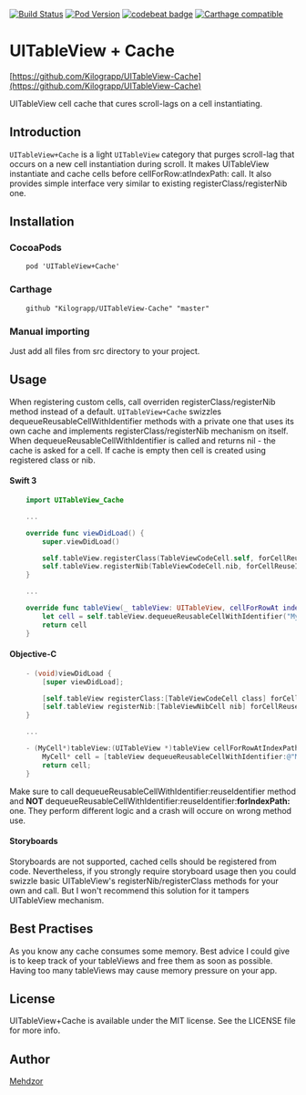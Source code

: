 [![Build Status](https://travis-ci.org/Kilograpp/UITableView-Cache.svg?branch=master)](https://travis-ci.org/Kilograpp/UITableView-Cache)
[![Pod Version](https://img.shields.io/cocoapods/v/UITableView+Cache.svg?style=flat)](http://cocoadocs.org/docsets/UITableView+Cache/)
[![codebeat badge](https://codebeat.co/badges/1c7930d9-7431-49ff-989c-f906779f00bc?t=)](https://codebeat.co/projects/github-com-kilograpp-uitableview-cache)
[![Carthage compatible](https://img.shields.io/badge/Carthage-compatible-4BC51D.svg?style=flat)](https://github.com/Kilograpp/UITableView-Cache)

# UITableView + Cache
[https://github.com/Kilograpp/UITableView-Cache](https://github.com/Kilograpp/UITableView-Cache)

UITableView cell cache that cures scroll-lags on a cell instantiating. 

## Introduction

`UITableView+Cache` is a light `UITableView` category that purges scroll-lag that occurs on a new cell instantiation during scroll. 
It makes UITableView instantiate and cache cells before cellForRow:atIndexPath: call. It also provides simple interface very similar to existing registerClass/registerNib one. 

## Installation

### CocoaPods

``` batch
	pod 'UITableView+Cache'
```

### Carthage

``` batch
	github "Kilograpp/UITableView-Cache" "master"
```

### Manual importing

Just add all files from src directory to your project.


## Usage

When registering custom cells, call overriden registerClass/registerNib method instead of a default. `UITableView+Cache` swizzles dequeueReusableCellWithIdentifier methods with a private one that uses its own cache and implements registerClass/registerNib mechanism on itself. 
When dequeueReusableCellWithIdentifier is called and returns nil - the cache is asked for a cell. If cache is empty then cell is created using registered class or nib.

#### Swift 3

``` swift
	import UITableView_Cache

	...

	override func viewDidLoad() {
		super.viewDidLoad()

		self.tableView.registerClass(TableViewCodeCell.self, forCellReuseIdentifier: "MyReuseIdentifier", cacheSize: 10)
		self.tableView.registerNib(TableViewCodeCell.nib, forCellReuseIdentifier: "MyReuseIdentifier", cacheSize: 10)
	}

	...

	override func tableView(_ tableView: UITableView, cellForRowAt indexPath: IndexPath) -> UITableViewCell {
		let cell = self.tableView.dequeueReusableCellWithIdentifier("MyReuseIdentifier") as! TableViewCodeCell
		return cell
	}
```

#### Objective-C

``` objective-c
	- (void)viewDidLoad {
		[super viewDidLoad];

		[self.tableView registerClass:[TableViewCodeCell class] forCellReuseIdentifier:@"MyReuseIdentifier" cacheSize:10];
		[self.tableView registerNib:[TableViewNibCell nib] forCellReuseIdentifier:@"MyNibReuseIdentifier" cacheSize:10];
	}

	...

	- (MyCell*)tableView:(UITableView *)tableView cellForRowAtIndexPath:(NSIndexPath *)indexPath {
		MyCell* cell = [tableView dequeueReusableCellWithIdentifier:@"MyReuseIdentifier"];
		return cell;
	}
```
	
Make sure to call dequeueReusableCellWithIdentifier:reuseIdentifier method and **NOT** dequeueReusableCellWithIdentifier:reuseIdentifier:**forIndexPath:** one. They perform different logic and a crash will occure on wrong method use. 

#### Storyboards

Storyboards are not supported, cached cells should be registered from code. 
Nevertheless, if you strongly require storyboard usage then you could swizzle basic UITableView's registerNib/registerClass methods for your own and call. But I won't recommend this solution for it tampers UITableView mechanism.

## Best Practises

As you know any cache consumes some memory. Best advice I could give is to keep track of your tableViews and free them as soon as possible. Having too many tableViews may cause memory pressure on your app. 

## License

UITableView+Cache is available under the MIT license. See the LICENSE file for more info.

## Author

[Mehdzor](https://github.com/mehdzor)
